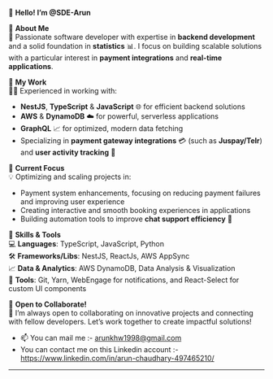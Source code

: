 👋 **Hello! I’m @SDE-Arun**

🔹 **About Me**  
🚀 Passionate software developer with expertise in **backend development** and a solid foundation in **statistics** 📊. I focus on building scalable solutions with a particular interest in **payment integrations** and **real-time applications**.

🔹 **My Work**  
🧑‍💻 Experienced in working with:
- **NestJS**, **TypeScript** & **JavaScript** 🌐 for efficient backend solutions
- **AWS** & **DynamoDB** ☁️ for powerful, serverless applications
- **GraphQL** 📈 for optimized, modern data fetching  
- Specializing in **payment gateway integrations** 💳 (such as **Juspay/Telr**) and **user activity tracking** 👥  

🔹 **Current Focus**  
💡 Optimizing and scaling projects in:
- Payment system enhancements, focusing on reducing payment failures and improving user experience
- Creating interactive and smooth booking experiences in applications
- Building automation tools to improve **chat support efficiency** 🤖

🔹 **Skills & Tools**  
💻 **Languages**: TypeScript, JavaScript, Python  
🛠️ **Frameworks/Libs**: NestJS, ReactJs, AWS AppSync  
📈 **Data & Analytics**: AWS DynamoDB, Data Analysis & Visualization  
🔧 **Tools**: Git, Yarn, WebEngage for notifications, and React-Select for custom UI components

🔹 **Open to Collaborate!**  
🤝 I’m always open to collaborating on innovative projects and connecting with fellow developers. Let’s work together to create impactful solutions!  


- 📫 You can mail me  :- arunkhw1998@gmail.com
-   You can contact me on this Linkedin account :- https://www.linkedin.com/in/arun-chaudhary-497465210/
---

<!---
SDE-Arun/SDE-Arun is a ✨ special ✨ repository because its `README.md` (this file) appears on your GitHub profile.
You can click the Preview link to take a look at your changes.
--->
